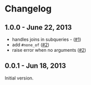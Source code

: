 # Changelog

## 1.0.0 - June 22, 2013

* handles joins in subqueries - ([#1](https://github.com/oelmekki/activerecord_any_of/issues/1))
* add `#none_of` ([#2](https://github.com/oelmekki/activerecord_any_of/issues/1))
* raise error when no arguments ([#2](https://github.com/oelmekki/activerecord_any_of/issues/2))


## 0.0.1 - Jun 18, 2013

Initial version.
